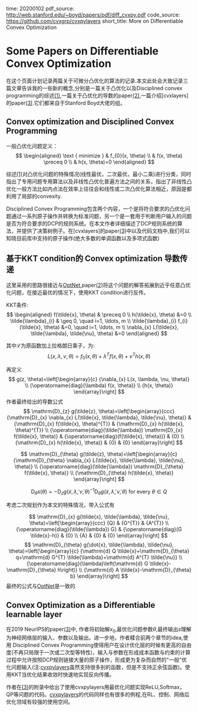 time: 20200102
pdf_source: http://web.stanford.edu/~boyd/papers/pdf/diff_cvxpy.pdf
code_source: https://github.com/cvxgrp/cvxpylayers
short_title: More on Differentiable Convex Optimization

# Some Papers on Differentiable Convex Optimization
在这个页面计划记录两篇关于可微分凸优化的算法的记录.本文此处会大致记录三篇文章告诉我的一些新的概念,分别是一篇关于凸优化以及Disciplined convex programming的综述[(1)],一篇关于凸优化的导数的paper[(2)],一篇介绍[cvxlayers]的paper[(3)].它们都来自于Stanford Boyd大佬的组。

## Convex optimization and Disciplined Convex Programming

一般凸优化问题定义：
$$
\begin{aligned}
\text { minimize } & f_{0}(x, \theta) \\
& f(x, \theta) \preceq 0 \\
& h(x, \theta)=0
\end{aligned}
$$

综述[(1)]对凸优化问题的特殊情况(线性最优，二次最优，最小二乘)进行分类，同时指出了专用问题专用算法以及非线性凸优化普遍方法之间的关系，指出了非线性凸优化一般方法比如内点法在效率上往往会和线性或二次凸优化算法相近，原因是都利用了局部的convexity.

Disciplined Convex Programming包含两个内容，一个是将符合要求的凸优化问题通过一系列原子操作并转换为标准问题，另一个是一套用于判断用户输入的问题是否为符合要求的DCP的规则系统。在本文作者详细描述了DCP规则系统的算法，并提供了决策树例子。在[cvxlayers]的paper[(3)]中以及代码文档中,我们可以知晓目前库中支持的原子操作(绝大多数的单调函数以及多项式函数)


## 基于KKT condition的 Convex optimization 导数传递


这里采用的思路很接近与[OptNet],paper[(2)]将这个问题的解答拓展到近乎任意凸优化问题，在接近最优的情况下，使用KKT condition进行反传。

KKT条件:
$$
\begin{aligned}
f(\tilde{x}, \theta) & \preceq 0 \\
h(\tilde{x}, \theta) &=0 \\
\tilde{\lambda}_{i} & \geq 0, \quad i=1, \ldots, m \\
\tilde{\lambda}_{i} f_{i}(\tilde{x}, \theta) &=0, \quad i=1, \ldots, m \\
\nabla_{x} L(\tilde{x}, \tilde{\lambda}, \tilde{\nu}, \theta) &=0
\end{aligned}
$$

其中$\mathcal{L}$为原函数加上拉格朗日乘子，为:
$$
L(x, \lambda, \nu, \theta)=f_{0}(x, \theta)+\lambda^{T} f(x, \theta)+\nu^{T} h(x, \theta)
$$

再定义
$$
g(z, \theta)=\left[\begin{array}{c}
{\nabla_{x} L(x, \lambda, \nu, \theta)} \\
{\operatorname{diag}(\lambda) f(x, \theta)} \\
{h(x, \theta)}
\end{array}\right]
$$
作者最终给出的导数公式
$$
\mathrm{D}_{z} g(\tilde{z}, \theta)=\left[\begin{array}{ccc}
{\mathrm{D}_{x} \nabla_{x} L(\tilde{x}, \tilde{\lambda}, \tilde{\nu}, \theta)} & {\mathrm{D}_{x} f(\tilde{x}, \theta)^{T}} & {\mathrm{D}_{x} h(\tilde{x}, \theta)^{T}} \\
{\operatorname{diag}(\tilde{\lambda}) \mathrm{D}_{x} f(\tilde{x}, \theta)} & {\operatorname{diag}(f(\tilde{x}, \theta))} & {0} \\
{\mathrm{D}_{x} h(\tilde{x}, \theta)} & {0} & {0}
\end{array}\right]
$$

$$
\mathrm{D}_{\theta} g(\tilde{z}, \theta)=\left[\begin{array}{c}
{\mathrm{D}_{\theta} \nabla_{x} L(\tilde{x}, \tilde{\lambda}, \tilde{\nu}, \theta)} \\
{\operatorname{diag}(\tilde{\lambda}) \mathrm{D}_{\theta} f(\tilde{x}, \theta)} \\
{\mathrm{D}_{\theta} h(\tilde{x}, \theta)}
\end{array}\right]
$$

$$
\mathrm{D}_{\theta} s(\theta)=-\mathrm{D}_{z} g(\tilde{x}, \tilde{\lambda}, \tilde{\nu}, \theta)^{-1} \mathrm{D}_{\theta} g(\tilde{x}, \tilde{\lambda}, \tilde{\nu}, \theta) \text { for every } \theta \in Q
$$

考虑二次规划作为本文的特殊情况，带入公式有

$$
\mathrm{D}_{x} g(\tilde{x}, \tilde{\lambda}, \tilde{\nu}, \theta)=\left[\begin{array}{ccc}
{Q} & {G^{T}} & {A^{T}} \\
{\operatorname{diag}(\tilde{\lambda}) G} & {\operatorname{diag}(G \tilde{x}-h)} & {0} \\
{A} & {0} & {0}
\end{array}\right]
$$
$$
\mathrm{D}_{\theta} g(\dot{x}, \tilde{\lambda}, \tilde{\nu}, \theta)=\left[\begin{array}{c}
{\mathrm{d} Q \tilde{x}+\mathrm{D}_{\theta} q+\mathrm{d} G^{T} \tilde{\lambda}+\mathrm{d} A^{T} \tilde{\nu}} \\
{\operatorname{diag}(\lambda)\left(\mathrm{d} G \tilde{x}-\mathrm{D}_{\theta} h\right)} \\
{\mathrm{d} A \tilde{x}-\mathrm{D}_{\theta} b}
\end{array}\right]
$$
最终的公式与[OptNet]是一致的


## Convex Optimization as a Differentiable learnable layer

在2019 NeurIPS的paper[(3)]中, 作者将初始解$x_0$,最优化问题参数$\theta$,最终输出$s$理解为神经网络层的输入、参数以及输出。进一步地，作者糅合前两个章节的idea,使用 Disciplined Convex Programming使得用户在设计优化层的时候有更高的自由度(不再只局限于一次或二次型等特性)，输入与参数在形成成本函数与约束的计算过程中允许按照DCP规则链接大量的原子操作，形成更为复杂而自然的"一般"优化问题输入(注:[cvxpylayers]虽然支持很多别的函数，但是不支持正余弦函数)。使用KKT当优化结果收敛时快速地实现反向传播。

作者在[(3)]的附录中给出了使用cvxpylayers用最优化问题实现ReLU,Softmax，QP等问题的代码。[cvxpylayers]的代码同样也有很多的例程,在RL、控制、网络后优化领域有较强的使用空间。


[OptNet]:./OptNet_Differentiable_Optimization_as_a_Layer_in_Neural_Networks.md
[(1)]:https://web.stanford.edu/~boyd/papers/pdf/disc_cvx_prog.pdf
[(2)]:https://arxiv.org/pdf/1804.05098.pdf
[(3)]:http://web.stanford.edu/~boyd/papers/pdf/diff_cvxpy.pdf
[cvxpylayers]:https://github.com/cvxgrp/cvxpylayers
